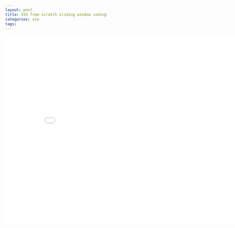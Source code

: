 ```yaml
---
layout: post
title: VIO from scratch sliding window coding
categories: vio 
tags:
---
```


<center><embed src="/pdfs/posts/VIO from scratch 6-3.pdf" width="850" height="600"></center>
